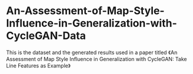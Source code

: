 # An-Assessment-of-Map-Style-Influence-in-Generalization-with-CycleGAN-Data
This is the dataset and the generated results used in a paper titled 《An Assessment of Map Style Influence in Generalization with CycleGAN: Take Line Features as Example》

